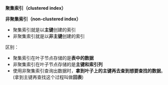 **聚集索引（clustered index）**

**非聚集索引（non-clustered index）**

- 聚集索引就是以**主键**创建的索引
- 非聚集索引就是以**非主键**创建的索引





区别：

- 聚集索引在叶子节点存储的是**表中的数据**
- 非聚集索引在叶子节点存储的是**主键和索引列**
- 使用非聚集索引查询出数据时，**拿到叶子上的主键再去查到想要查找的数据**。(拿到主键再查找这个过程叫做**回表**)